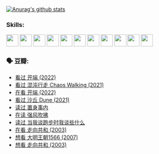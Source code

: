 
[![Anurag's github stats](https://github-readme-stats.vercel.app/api?username=w940853815)](https://github.com/anuraghazra/github-readme-stats)

### Skills:

<code><img height="32" src="https://cdn.jsdelivr.net/npm/simple-icons@v5/icons/python.svg"></code>
<code><img height="32" src="https://cdn.jsdelivr.net/npm/simple-icons@v5/icons/javascript.svg"></code>
<code><img height="32" src="https://cdn.jsdelivr.net/npm/simple-icons@v5/icons/django.svg"></code>
<code><img height="32" src="https://cdn.jsdelivr.net/npm/simple-icons@v5/icons/flask.svg"></code>
<code><img height="32" src="https://cdn.jsdelivr.net/npm/simple-icons@v5/icons/vuetify.svg"></code>
<code><img height="32" src="https://cdn.jsdelivr.net/npm/simple-icons@v5/icons/git.svg"></code>
<code><img height="32" src="https://cdn.jsdelivr.net/npm/simple-icons@v5/icons/docker.svg"></code>
<code><img height="32" src="https://cdn.jsdelivr.net/npm/simple-icons@v5/icons/postgresql.svg"></code>
<code><img height="32" src="https://cdn.jsdelivr.net/npm/simple-icons@v5/icons/elasticsearch.svg"></code>
<code><img height="32" src="https://cdn.jsdelivr.net/npm/simple-icons@v5/icons/macos.svg"></code>
<code><img height="32" src="https://cdn.jsdelivr.net/npm/simple-icons@v5/icons/linux.svg"></code>

### 🗣 豆瓣:

<!-- DOUBAN-ACTIVITIES:START -->
- [看过 开端‎ (2022)](https://www.douban.com/people/136069238/status/3737530861/?_i=43423047)
- [看过 混沌行走 Chaos Walking‎ (2021)](https://www.douban.com/people/136069238/status/3734828206/?_i=43423047)
- [在看 开端‎ (2022)](https://www.douban.com/people/136069238/status/3733533297/?_i=43423047)
- [看过 沙丘 Dune‎ (2021)](https://www.douban.com/people/136069238/status/3726869471/?_i=43423047)
- [读过 置身事内](https://www.douban.com/people/136069238/status/3726223867/?_i=43423047)
- [在读 强风吹拂](https://www.douban.com/people/136069238/status/3725395475/?_i=43423047)
- [读过 当我谈跑步时我谈些什么](https://www.douban.com/people/136069238/status/3715422296/?_i=43423047)
- [在看 走向共和‎ (2003)](https://www.douban.com/people/136069238/status/3711470443/?_i=43423047)
- [想看 大明王朝1566‎ (2007)](https://www.douban.com/people/136069238/status/3710980213/?_i=43423047)
- [想看 走向共和‎ (2003)](https://www.douban.com/people/136069238/status/3710980002/?_i=43423047)
<!-- DOUBAN-ACTIVITIES:END -->
<!--
**w940853815/w940853815** is a ✨ _special_ ✨ repository because its `README.md` (this file) appears on your GitHub profile.

Here are some ideas to get you started:

- 🔭 I’m currently working on ...
- 🌱 I’m currently learning ...
- 👯 I’m looking to collaborate on ...
- 🤔 I’m looking for help with ...
- 💬 Ask me about ...
- 📫 How to reach me: ...
- 😄 Pronouns: ...
- ⚡ Fun fact: ...
-->
